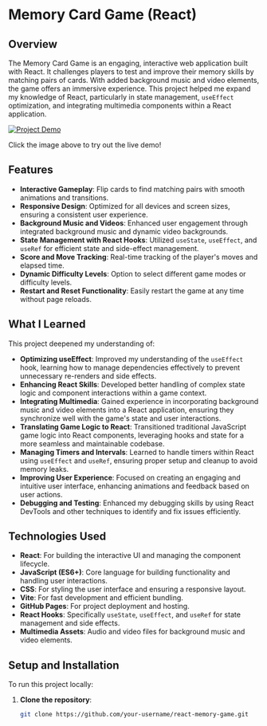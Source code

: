 # Memory Card Game (React)

## Overview

The Memory Card Game is an engaging, interactive web application built with React. It challenges players to test and improve their memory skills by matching pairs of cards. With added background music and video elements, the game offers an immersive experience. This project helped me expand my knowledge of React, particularly in state management, `useEffect` optimization, and integrating multimedia components within a React application.

[![Project Demo](https://github.com/user-attachments/assets/your-image-link)](https://orbter.github.io/react-memory-game/)

Click the image above to try out the live demo!

## Features

- **Interactive Gameplay**: Flip cards to find matching pairs with smooth animations and transitions.
- **Responsive Design**: Optimized for all devices and screen sizes, ensuring a consistent user experience.
- **Background Music and Videos**: Enhanced user engagement through integrated background music and dynamic video backgrounds.
- **State Management with React Hooks**: Utilized `useState`, `useEffect`, and `useRef` for efficient state and side-effect management.
- **Score and Move Tracking**: Real-time tracking of the player's moves and elapsed time.
- **Dynamic Difficulty Levels**: Option to select different game modes or difficulty levels.
- **Restart and Reset Functionality**: Easily restart the game at any time without page reloads.

## What I Learned

This project deepened my understanding of:

- **Optimizing useEffect**: Improved my understanding of the `useEffect` hook, learning how to manage dependencies effectively to prevent unnecessary re-renders and side effects.
- **Enhancing React Skills**: Developed better handling of complex state logic and component interactions within a game context.
- **Integrating Multimedia**: Gained experience in incorporating background music and video elements into a React application, ensuring they synchronize well with the game's state and user interactions.
- **Translating Game Logic to React**: Transitioned traditional JavaScript game logic into React components, leveraging hooks and state for a more seamless and maintainable codebase.
- **Managing Timers and Intervals**: Learned to handle timers within React using `useEffect` and `useRef`, ensuring proper setup and cleanup to avoid memory leaks.
- **Improving User Experience**: Focused on creating an engaging and intuitive user interface, enhancing animations and feedback based on user actions.
- **Debugging and Testing**: Enhanced my debugging skills by using React DevTools and other techniques to identify and fix issues efficiently.

## Technologies Used

- **React**: For building the interactive UI and managing the component lifecycle.
- **JavaScript (ES6+)**: Core language for building functionality and handling user interactions.
- **CSS**: For styling the user interface and ensuring a responsive layout.
- **Vite**: For fast development and efficient bundling.
- **GitHub Pages**: For project deployment and hosting.
- **React Hooks**: Specifically `useState`, `useEffect`, and `useRef` for state management and side effects.
- **Multimedia Assets**: Audio and video files for background music and video elements.

## Setup and Installation

To run this project locally:

1. **Clone the repository**:

   ```bash
   git clone https://github.com/your-username/react-memory-game.git
